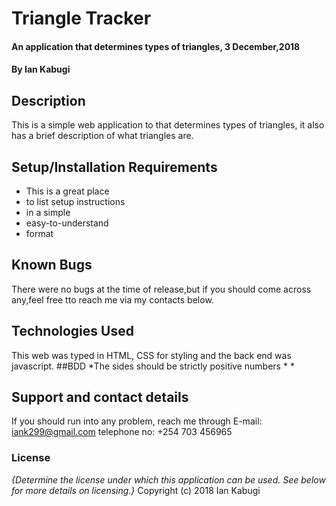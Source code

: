 # Triangle Tracker
#### An application that determines types of triangles, 3 December,2018
#### By Ian Kabugi
## Description
This is a simple web application to that determines types of triangles, it also has a brief description of what triangles are.
## Setup/Installation Requirements
* This is a great place
* to list setup instructions
* in a simple
* easy-to-understand
* format

## Known Bugs
There were no bugs at the time of release,but if you should come across any,feel free tto reach me via my contacts below.
## Technologies Used
This web  was typed in HTML, CSS for styling and the back end was javascript.
##BDD
*The sides should be strictly positive numbers
*
*

## Support and contact details
If you should run into any problem, reach me through
E-mail: iank299@gmail.com
telephone no: +254 703 456965
### License
*{Determine the license under which this application can be used.  See below for more details on licensing.}*
Copyright (c) 2018 Ian Kabugi
